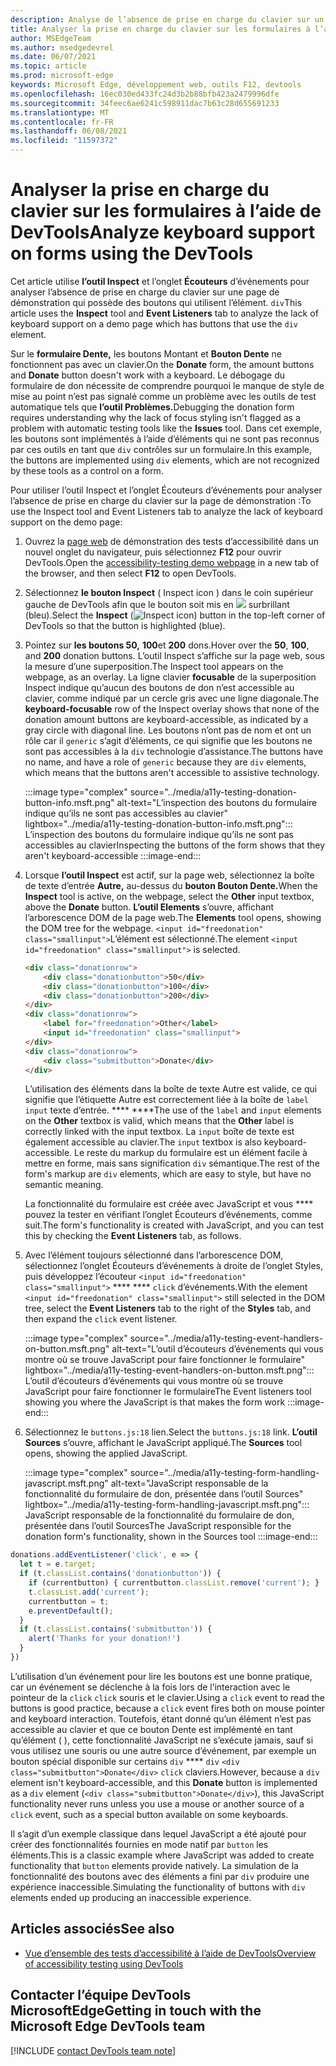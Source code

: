 ```yaml
---
description: Analyse de l’absence de prise en charge du clavier sur un formulaire qui utilise l’élément div avec l’outil Inspect et l’onglet Écouteurs d’événements.
title: Analyser la prise en charge du clavier sur les formulaires à l’aide de DevTools
author: MSEdgeTeam
ms.author: msedgedevrel
ms.date: 06/07/2021
ms.topic: article
ms.prod: microsoft-edge
keywords: Microsoft Edge, développement web, outils F12, devtools
ms.openlocfilehash: 16ec030ed433fc24d3b2b88bfb423a2479996dfe
ms.sourcegitcommit: 34feec6ae6241c598911dac7b63c28d655691233
ms.translationtype: MT
ms.contentlocale: fr-FR
ms.lasthandoff: 06/08/2021
ms.locfileid: "11597372"
---
```

# <a name="analyze-keyboard-support-on-forms-using-the-devtools"></a><span data-ttu-id="5115f-104">Analyser la prise en charge du clavier sur les formulaires à l’aide de DevTools</span><span class="sxs-lookup"><span data-stu-id="5115f-104">Analyze keyboard support on forms using the DevTools</span></span>

<span data-ttu-id="5115f-105">Cet article utilise **l’outil Inspect** et l’onglet **Écouteurs** d’événements pour analyser l’absence de prise en charge du clavier sur une page de démonstration qui possède des boutons qui utilisent l’élément. `div`</span><span class="sxs-lookup"><span data-stu-id="5115f-105">This article uses the **Inspect** tool and **Event Listeners** tab to analyze the lack of keyboard support on a demo page which has buttons that use the `div` element.</span></span>

<span data-ttu-id="5115f-106">Sur le **formulaire Dente,** les boutons Montant et **Bouton Dente** ne fonctionnent pas avec un clavier.</span><span class="sxs-lookup"><span data-stu-id="5115f-106">On the **Donate** form, the amount buttons and **Donate** button doesn't work with a keyboard.</span></span>  <span data-ttu-id="5115f-107">Le débogage du formulaire de don nécessite de comprendre pourquoi le manque de style de mise au point n’est pas signalé comme un problème avec les outils de test automatique tels que **l’outil Problèmes.**</span><span class="sxs-lookup"><span data-stu-id="5115f-107">Debugging the donation form requires understanding why the lack of focus styling isn't flagged as a problem with automatic testing tools like the **Issues** tool.</span></span>  <span data-ttu-id="5115f-108">Dans cet exemple, les boutons sont implémentés à l’aide d’éléments qui ne sont pas reconnus par ces outils en tant que `div` contrôles sur un formulaire.</span><span class="sxs-lookup"><span data-stu-id="5115f-108">In this example, the buttons are implemented using `div` elements, which are not recognized by these tools as a control on a form.</span></span>

<span data-ttu-id="5115f-109">Pour utiliser l’outil Inspect et l’onglet Écouteurs d’événements pour analyser l’absence de prise en charge du clavier sur la page de démonstration :</span><span class="sxs-lookup"><span data-stu-id="5115f-109">To use the Inspect tool and Event Listeners tab to analyze the lack of keyboard support on the demo page:</span></span>

<!-- 1. Inspect tool: Accessibility section: keyboard-focusable row -->

1.  <span data-ttu-id="5115f-110">Ouvrez la [page web][DevToolsA11yErrorsDemopage] de démonstration des tests d’accessibilité dans un nouvel onglet du navigateur, puis sélectionnez **F12** pour ouvrir DevTools.</span><span class="sxs-lookup"><span data-stu-id="5115f-110">Open the [accessibility-testing demo webpage][DevToolsA11yErrorsDemopage] in a new tab of the browser, and then select **F12** to open DevTools.</span></span>
    
1.  <span data-ttu-id="5115f-111">Sélectionnez **le bouton Inspect** \( Inspect icon \) dans le coin supérieur gauche de DevTools afin que le bouton soit mis en ![ ](../media/inspect-icon.msft.png) surbrillant (bleu).</span><span class="sxs-lookup"><span data-stu-id="5115f-111">Select the **Inspect** \(![Inspect icon](../media/inspect-icon.msft.png)\) button in the top-left corner of DevTools so that the button is highlighted (blue).</span></span>

1.  <span data-ttu-id="5115f-112">Pointez sur **les boutons 50,** **100**et **200** dons.</span><span class="sxs-lookup"><span data-stu-id="5115f-112">Hover over the **50**, **100**, and **200** donation buttons.</span></span>  <span data-ttu-id="5115f-113">L’outil Inspect s’affiche sur la page web, sous la mesure d’une superposition.</span><span class="sxs-lookup"><span data-stu-id="5115f-113">The Inspect tool appears on the webpage, as an overlay.</span></span>  <span data-ttu-id="5115f-114">La ligne clavier **focusable** de la superposition Inspect indique qu’aucun des boutons de don n’est accessible au clavier, comme indiqué par un cercle gris avec une ligne diagonale.</span><span class="sxs-lookup"><span data-stu-id="5115f-114">The **keyboard-focusable** row of the Inspect overlay shows that none of the donation amount buttons are keyboard-accessible, as indicated by a gray circle with diagonal line.</span></span>  <span data-ttu-id="5115f-115">Les boutons n’ont pas de nom et ont un rôle car il `generic` s’agit d’éléments, ce qui signifie que les boutons ne sont pas accessibles à la `div` technologie d’assistance.</span><span class="sxs-lookup"><span data-stu-id="5115f-115">The buttons have no name, and have a role of `generic` because they are `div` elements, which means that the buttons aren't accessible to assistive technology.</span></span>

    :::image type="complex" source="../media/a11y-testing-donation-button-info.msft.png" alt-text="L’inspection des boutons du formulaire indique qu’ils ne sont pas accessibles au clavier" lightbox="../media/a11y-testing-donation-button-info.msft.png":::
        <span data-ttu-id="5115f-117">L’inspection des boutons du formulaire indique qu’ils ne sont pas accessibles au clavier</span><span class="sxs-lookup"><span data-stu-id="5115f-117">Inspecting the buttons of the form shows that they aren't keyboard-accessible</span></span>
    :::image-end:::
    
1.  <span data-ttu-id="5115f-118">Lorsque **l’outil Inspect** est actif, sur la page web, sélectionnez la boîte de texte d’entrée **Autre,** au-dessus du **bouton Bouton Dente.**</span><span class="sxs-lookup"><span data-stu-id="5115f-118">When the **Inspect** tool is active, on the webpage, select the **Other** input textbox, above the **Donate** button.</span></span>  <span data-ttu-id="5115f-119">**L’outil Elements** s’ouvre, affichant l’arborescence DOM de la page web.</span><span class="sxs-lookup"><span data-stu-id="5115f-119">The **Elements** tool opens, showing the DOM tree for the webpage.</span></span>  <span data-ttu-id="5115f-120">`<input id="freedonation" class="smallinput">`L’élément est sélectionné.</span><span class="sxs-lookup"><span data-stu-id="5115f-120">The element `<input id="freedonation" class="smallinput">` is selected.</span></span>

    ```html
    <div class="donationrow">
        <div class="donationbutton">50</div>
        <div class="donationbutton">100</div>
        <div class="donationbutton">200</div>
    </div>
    <div class="donationrow">
        <label for="freedonation">Other</label>
        <input id="freedonation" class="smallinput">
    </div>
    <div class="donationrow">
        <div class="submitbutton">Donate</div>
    </div>
    ```

    <span data-ttu-id="5115f-121">L’utilisation des éléments dans la boîte de texte Autre est valide, ce qui signifie que l’étiquette Autre est correctement liée à la boîte de `label` `input` texte d’entrée. \*\*\*\* \*\*\*\*</span><span class="sxs-lookup"><span data-stu-id="5115f-121">The use of the `label` and `input` elements on the **Other** textbox is valid, which means that the **Other** label is correctly linked with the input textbox.</span></span>  <span data-ttu-id="5115f-122">La `input` boîte de texte est également accessible au clavier.</span><span class="sxs-lookup"><span data-stu-id="5115f-122">The `input` textbox is also keyboard-accessible.</span></span>  <span data-ttu-id="5115f-123">Le reste du markup du formulaire est un élément facile à mettre en forme, mais sans signification `div` sémantique.</span><span class="sxs-lookup"><span data-stu-id="5115f-123">The rest of the form's markup are `div` elements, which are easy to style, but have no semantic meaning.</span></span>

    <!-- 2. Elements tool: Event Listeners tab -->

    <span data-ttu-id="5115f-124">La fonctionnalité du formulaire est créée avec JavaScript et vous \*\*\*\* pouvez la tester en vérifiant l’onglet Écouteurs d’événements, comme suit.</span><span class="sxs-lookup"><span data-stu-id="5115f-124">The form's functionality is created with JavaScript, and you can test this by checking the **Event Listeners** tab, as follows.</span></span>

1.  <span data-ttu-id="5115f-125">Avec l’élément toujours sélectionné dans l’arborescence DOM, sélectionnez l’onglet Écouteurs d’événements à droite de l’onglet Styles, puis développez l’écouteur `<input id="freedonation" class="smallinput">` \*\*\*\* \*\*\*\* `click` d’événements.</span><span class="sxs-lookup"><span data-stu-id="5115f-125">With the element `<input id="freedonation" class="smallinput">` still selected in the DOM tree, select the **Event Listeners** tab to the right of the **Styles** tab, and then expand the `click` event listener.</span></span>

    :::image type="complex" source="../media/a11y-testing-event-handlers-on-button.msft.png" alt-text="L’outil d’écouteurs d’événements qui vous montre où se trouve JavaScript pour faire fonctionner le formulaire" lightbox="../media/a11y-testing-event-handlers-on-button.msft.png":::
        <span data-ttu-id="5115f-127">L’outil d’écouteurs d’événements qui vous montre où se trouve JavaScript pour faire fonctionner le formulaire</span><span class="sxs-lookup"><span data-stu-id="5115f-127">The Event listeners tool showing you where the JavaScript is that makes the form work</span></span>
    :::image-end:::

1.  <span data-ttu-id="5115f-128">Sélectionnez le `buttons.js:18` lien.</span><span class="sxs-lookup"><span data-stu-id="5115f-128">Select the `buttons.js:18` link.</span></span>  <span data-ttu-id="5115f-129">**L’outil Sources** s’ouvre, affichant le JavaScript appliqué.</span><span class="sxs-lookup"><span data-stu-id="5115f-129">The **Sources** tool opens, showing the applied JavaScript.</span></span>

    :::image type="complex" source="../media/a11y-testing-form-handling-javascript.msft.png" alt-text="JavaScript responsable de la fonctionnalité du formulaire de don, présentée dans l’outil Sources" lightbox="../media/a11y-testing-form-handling-javascript.msft.png":::
        <span data-ttu-id="5115f-131">JavaScript responsable de la fonctionnalité du formulaire de don, présentée dans l’outil Sources</span><span class="sxs-lookup"><span data-stu-id="5115f-131">The JavaScript responsible for the donation form's functionality, shown in the Sources tool</span></span>
    :::image-end:::

```javascript
donations.addEventListener('click', e => {
  let t = e.target;
  if (t.classList.contains('donationbutton')) {
    if (currentbutton) { currentbutton.classList.remove('current'); }
    t.classList.add('current');
    currentbutton = t;
    e.preventDefault();
  }
  if (t.classList.contains('submitbutton')) {
    alert('Thanks for your donation!')
  } 
})
```

<span data-ttu-id="5115f-132">L’utilisation d’un événement pour lire les boutons est une bonne pratique, car un événement se déclenche à la fois lors de l’interaction avec le pointeur de la `click` `click` souris et le clavier.</span><span class="sxs-lookup"><span data-stu-id="5115f-132">Using a `click` event to read the buttons is good practice, because a `click` event fires both on mouse pointer and keyboard interaction.</span></span>  <span data-ttu-id="5115f-133">Toutefois, étant donné qu’un élément n’est pas accessible au clavier et que ce bouton Dente est implémenté en tant qu’élément ( ), cette fonctionnalité JavaScript ne s’exécute jamais, sauf si vous utilisez une souris ou une autre source d’événement, par exemple un bouton spécial disponible sur certains `div` \*\*\*\* `div` `<div class="submitbutton">Donate</div>` `click` claviers.</span><span class="sxs-lookup"><span data-stu-id="5115f-133">However, because a `div` element isn't keyboard-accessible, and this **Donate** button is implemented as a `div` element (`<div class="submitbutton">Donate</div>`), this JavaScript functionality never runs unless you use a mouse or another source of a `click` event, such as a special button available on some keyboards.</span></span>

<span data-ttu-id="5115f-134">Il s’agit d’un exemple classique dans lequel JavaScript a été ajouté pour créer des fonctionnalités fournies en mode natif par `button` les éléments.</span><span class="sxs-lookup"><span data-stu-id="5115f-134">This is a classic example where JavaScript was added to create functionality that `button` elements provide natively.</span></span>  <span data-ttu-id="5115f-135">La simulation de la fonctionnalité des boutons avec des éléments a fini par `div` produire une expérience inaccessible.</span><span class="sxs-lookup"><span data-stu-id="5115f-135">Simulating the functionality of buttons with `div` elements ended up producing an inaccessible experience.</span></span>


## <a name="see-also"></a><span data-ttu-id="5115f-136">Articles associés</span><span class="sxs-lookup"><span data-stu-id="5115f-136">See also</span></span>

*  [<span data-ttu-id="5115f-137">Vue d’ensemble des tests d’accessibilité à l’aide de DevTools</span><span class="sxs-lookup"><span data-stu-id="5115f-137">Overview of accessibility testing using DevTools</span></span>](accessibility-testing-in-devtools.md)


## <a name="getting-in-touch-with-the-microsoft-edge-devtools-team"></a><span data-ttu-id="5115f-138">Contacter l’équipe DevTools MicrosoftEdge</span><span class="sxs-lookup"><span data-stu-id="5115f-138">Getting in touch with the Microsoft Edge DevTools team</span></span>  

[!INCLUDE [contact DevTools team note](../includes/contact-devtools-team-note.md)]  


<!-- links -->
[DevToolsA11yErrorsDemopage]: https://microsoftedge.github.io/DevToolsSamples/a11y-testing/page-with-errors.html "Page web de démonstration de test d’accessibilité | GitHub"
